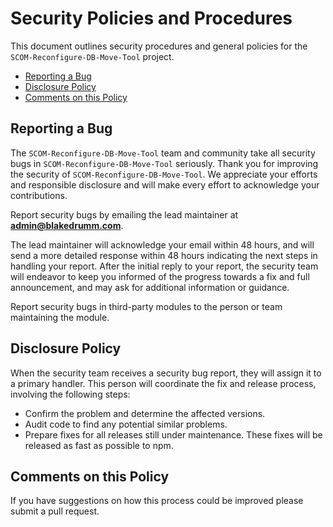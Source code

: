 # Security Policies and Procedures

This document outlines security procedures and general policies for the `SCOM-Reconfigure-DB-Move-Tool`
project.

  * [Reporting a Bug](#reporting-a-bug)
  * [Disclosure Policy](#disclosure-policy)
  * [Comments on this Policy](#comments-on-this-policy)

## Reporting a Bug

The `SCOM-Reconfigure-DB-Move-Tool` team and community take all security bugs in `SCOM-Reconfigure-DB-Move-Tool` seriously.
Thank you for improving the security of `SCOM-Reconfigure-DB-Move-Tool`. We appreciate your efforts and
responsible disclosure and will make every effort to acknowledge your
contributions.

Report security bugs by emailing the lead maintainer at **admin@blakedrumm.com**.

The lead maintainer will acknowledge your email within 48 hours, and will send a
more detailed response within 48 hours indicating the next steps in handling
your report. After the initial reply to your report, the security team will
endeavor to keep you informed of the progress towards a fix and full
announcement, and may ask for additional information or guidance.

Report security bugs in third-party modules to the person or team maintaining
the module.

## Disclosure Policy

When the security team receives a security bug report, they will assign it to a
primary handler. This person will coordinate the fix and release process,
involving the following steps:

  * Confirm the problem and determine the affected versions.
  * Audit code to find any potential similar problems.
  * Prepare fixes for all releases still under maintenance. These fixes will be
    released as fast as possible to npm.

## Comments on this Policy

If you have suggestions on how this process could be improved please submit a
pull request.
